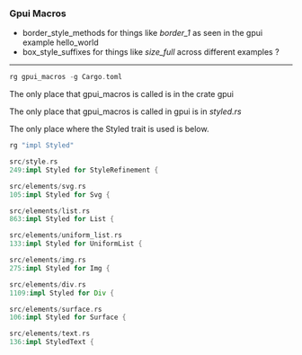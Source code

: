 
### Gpui Macros

- border_style_methods for things like *border_1* as seen in the gpui example hello_world
- box_style_suffixes for things like *size_full* across different examples ?





---

```rust
rg gpui_macros -g Cargo.toml
```

The only place that gpui_macros is called is in the crate gpui

The only place that gpui_macros is called in gpui is in *styled.rs*

The only place where the Styled trait is used is below.

```rust
rg "impl Styled"
```

```rust
src/style.rs
249:impl Styled for StyleRefinement {

src/elements/svg.rs
105:impl Styled for Svg {

src/elements/list.rs
863:impl Styled for List {

src/elements/uniform_list.rs
133:impl Styled for UniformList {

src/elements/img.rs
275:impl Styled for Img {

src/elements/div.rs
1109:impl Styled for Div {

src/elements/surface.rs
106:impl Styled for Surface {

src/elements/text.rs
136:impl StyledText {
```
